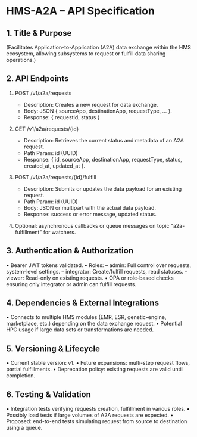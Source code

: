 # HMS-A2A – API Specification

## 1. Title & Purpose
(Facilitates Application-to-Application (A2A) data exchange within the HMS ecosystem, allowing subsystems to request or fulfill data sharing operations.)

## 2. API Endpoints
1. POST /v1/a2a/requests
   - Description: Creates a new request for data exchange.
   - Body: JSON { sourceApp, destinationApp, requestType, ... }.
   - Response: { requestId, status }

2. GET /v1/a2a/requests/{id}
   - Description: Retrieves the current status and metadata of an A2A request.
   - Path Param: id (UUID)
   - Response: { id, sourceApp, destinationApp, requestType, status, created_at, updated_at }.

3. POST /v1/a2a/requests/{id}/fulfill
   - Description: Submits or updates the data payload for an existing request.
   - Path Param: id (UUID)
   - Body: JSON or multipart with the actual data payload.
   - Response: success or error message, updated status.

4. Optional: asynchronous callbacks or queue messages on topic "a2a-fulfillment" for watchers.

## 3. Authentication & Authorization
• Bearer JWT tokens validated.
• Roles:
  – admin: Full control over requests, system-level settings.
  – integrator: Create/fulfill requests, read statuses.
  – viewer: Read-only on existing requests.
• OPA or role-based checks ensuring only integrator or admin can fulfill requests.

## 4. Dependencies & External Integrations
• Connects to multiple HMS modules (EMR, ESR, genetic-engine, marketplace, etc.) depending on the data exchange request.
• Potential HPC usage if large data sets or transformations are needed.

## 5. Versioning & Lifecycle
• Current stable version: v1.
• Future expansions: multi-step request flows, partial fulfillments.
• Deprecation policy: existing requests are valid until completion.

## 6. Testing & Validation
• Integration tests verifying requests creation, fulfillment in various roles.
• Possibly load tests if large volumes of A2A requests are expected.
• Proposed: end-to-end tests simulating request from source to destination using a queue.
